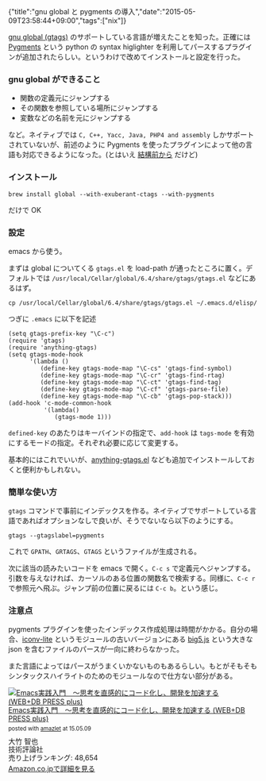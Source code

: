{"title":"gnu global と pygments の導入","date":"2015-05-09T23:58:44+09:00","tags":["nix"]}

[gnu global (gtags)](http://www.gnu.org/software/global/global.html) のサポートしている言語が増えたことを知った。正確には [Pygments](http://pygments.org/) という python の syntax higlighter を利用してパースするプラグインが追加されたらしい。というわけで改めてインストールと設定を行った。

### gnu global ができること

- 関数の定義元にジャンプする
- その関数を参照している場所にジャンプする
- 変数などの名前を元にジャンプする

など。ネイティブでは `C, C++, Yacc, Java, PHP4 and assembly` しかサポートされていないが、前述のように Pygments を使ったプラグインによって他の言語も対応できるようになった。(とはいえ [結構前から](http://lists.gnu.org/archive/html/info-global/2014-09/msg00000.html) だけど)

### インストール

    brew install global --with-exuberant-ctags --with-pygments

だけで OK

### 設定

emacs から使う。

まずは global についてくる `gtags.el` を load-path が通ったところに置く。デフォルトでは `/usr/local/Cellar/global/6.4/share/gtags/gtags.el` などにあるはず。

    cp /usr/local/Cellar/global/6.4/share/gtags/gtags.el ~/.emacs.d/elisp/

つぎに `.emacs` に以下を記述

    (setq gtags-prefix-key "\C-c")
    (require 'gtags)
    (require 'anything-gtags)
    (setq gtags-mode-hook
          '(lambda ()
             (define-key gtags-mode-map "\C-cs" 'gtags-find-symbol)
             (define-key gtags-mode-map "\C-cr" 'gtags-find-rtag)
             (define-key gtags-mode-map "\C-ct" 'gtags-find-tag)
             (define-key gtags-mode-map "\C-cf" 'gtags-parse-file)
             (define-key gtags-mode-map "\C-cb" 'gtags-pop-stack)))
    (add-hook 'c-mode-common-hook
              '(lambda()
                 (gtags-mode 1)))

`defined-key` のあたりはキーバインドの指定で、`add-hook` は `tags-mode` を有効にするモードの指定。それぞれ必要に応じて変更する。

基本的にはこれでいいが、[anything-gtags.el](http://emacswiki.org/emacs/anything-gtags.el) なども追加でインストールしておくと便利かもしれない。

### 簡単な使い方

`gtags` コマンドで事前にインデックスを作る。ネイティブでサポートしている言語であればオプションなしで良いが、そうでないなら以下のようにする。

    gtags --gtagslabel=pygments

これで `GPATH`、`GRTAGS`、`GTAGS` というファイルが生成される。

次に該当の読みたいコードを emacs で開く。`C-c s` で定義元へジャンプする。引数を与えなければ、カーソルのある位置の関数名で検索する。同様に、`C-c r` で参照元へ飛ぶ。ジャンプ前の位置に戻るには `C-c b`。という感じ。

### 注意点

pygments プラグインを使ったインデックス作成処理は時間がかかる。自分の場合、[iconv-lite](https://github.com/ashtuchkin/iconv-lite) というモジュールの古いバージョンにある [big5.js](https://github.com/ashtuchkin/iconv-lite/blob/523ad20cf0cf9b4bc4823406e83767c6e753d064/encodings/table/big5.js) という大きな json を含むファイルのパースが一向に終わらなかった。

また言語によってはパースがうまくいかないものもあるらしい。もとがそもそもシンタックスハイライトのためのモジュールなので仕方ない部分がある。

<div class="amazlet-box" style="margin-bottom:0px;"><div class="amazlet-image" style="float:left;margin:0px 12px 1px 0px;"><a href="http://www.amazon.co.jp/exec/obidos/ASIN/4774150029/pleasesleep-22/ref=nosim/" name="amazletlink" target="_blank"><img src="http://ecx.images-amazon.com/images/I/51M3ahu1q8L._SL160_.jpg" alt="Emacs実践入門　～思考を直感的にコード化し、開発を加速する (WEB+DB PRESS plus)" style="border: none;" /></a></div><div class="amazlet-info" style="line-height:120%; margin-bottom: 10px"><div class="amazlet-name" style="margin-bottom:10px;line-height:120%"><a href="http://www.amazon.co.jp/exec/obidos/ASIN/4774150029/pleasesleep-22/ref=nosim/" name="amazletlink" target="_blank">Emacs実践入門　～思考を直感的にコード化し、開発を加速する (WEB+DB PRESS plus)</a><div class="amazlet-powered-date" style="font-size:80%;margin-top:5px;line-height:120%">posted with <a href="http://www.amazlet.com/" title="amazlet" target="_blank">amazlet</a> at 15.05.09</div></div><div class="amazlet-detail">大竹 智也 <br />技術評論社 <br />売り上げランキング: 48,654<br /></div><div class="amazlet-sub-info" style="float: left;"><div class="amazlet-link" style="margin-top: 5px"><a href="http://www.amazon.co.jp/exec/obidos/ASIN/4774150029/pleasesleep-22/ref=nosim/" name="amazletlink" target="_blank">Amazon.co.jpで詳細を見る</a></div></div></div><div class="amazlet-footer" style="clear: left"></div></div>
